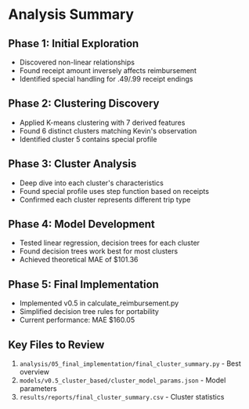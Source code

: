 # Analysis Summary

## Phase 1: Initial Exploration
- Discovered non-linear relationships
- Found receipt amount inversely affects reimbursement
- Identified special handling for .49/.99 receipt endings

## Phase 2: Clustering Discovery
- Applied K-means clustering with 7 derived features
- Found 6 distinct clusters matching Kevin's observation
- Identified cluster 5 contains special profile

## Phase 3: Cluster Analysis
- Deep dive into each cluster's characteristics
- Found special profile uses step function based on receipts
- Confirmed each cluster represents different trip type

## Phase 4: Model Development
- Tested linear regression, decision trees for each cluster
- Found decision trees work best for most clusters
- Achieved theoretical MAE of $101.36

## Phase 5: Final Implementation
- Implemented v0.5 in calculate_reimbursement.py
- Simplified decision tree rules for portability
- Current performance: MAE $160.05

## Key Files to Review
1. `analysis/05_final_implementation/final_cluster_summary.py` - Best overview
2. `models/v0.5_cluster_based/cluster_model_params.json` - Model parameters
3. `results/reports/final_cluster_summary.csv` - Cluster statistics
